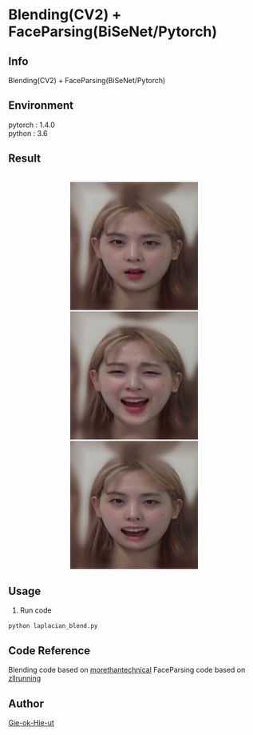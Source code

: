 # Blending(CV2) + FaceParsing(BiSeNet/Pytorch)
## Info
Blending(CV2) + FaceParsing(BiSeNet/Pytorch)

## Environment
pytorch : 1.4.0 <br />
python : 3.6

## Result

<br />
<div align="center">
  <img src="./img_align/2.png" width ="256" height = "256">
  <img src="./img_align/37.png" width ="256" height = "256">
  <img src="./lpb.png" width ="256" height = "256">
</div>


## Usage

1) Run code
```
python laplacian_blend.py
```

## Code Reference
Blending code based on [morethantechnical](https://www.morethantechnical.com/2017/09/29/laplacian-pyramid-with-masks-in-opencv-python/)
FaceParsing code based on [zllrunning](https://github.com/zllrunning/face-parsing.PyTorch)

## Author
[Gie-ok-Hie-ut](https://github.com/Gie-ok-Hie-ut)
